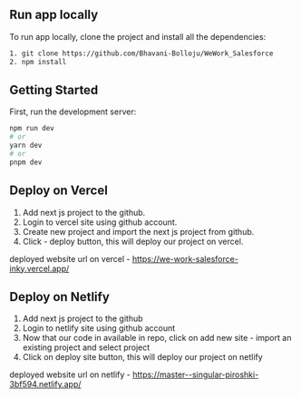 ## Run app locally

 To run app locally, clone the project and install all the dependencies:
 ```bash
 1. git clone https://github.com/Bhavani-Bolloju/WeWork_Salesforce
 2. npm install
```
  
## Getting Started

First, run the development server:

```bash
npm run dev
# or
yarn dev
# or
pnpm dev
```

## Deploy on Vercel
1. Add next js project to the github.
2. Login to vercel site using github account.
3. Create new project and import the next js project from github.
4. Click - deploy button, this will deploy our project on vercel.

deployed website url on vercel - https://we-work-salesforce-inky.vercel.app/


## Deploy on Netlify
1. Add next js project to the github
2. Login to netlify site using github account
3. Now that our code in available in repo, click on add new site - import an existing project  and select project
4. Click on deploy site button, this will deploy our project on netlify

deployed website url on netlify - https://master--singular-piroshki-3bf594.netlify.app/
